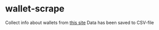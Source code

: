 # wallet-scrape

Collect info about wallets from [this site](https://walletconnect.com/)
Data has been saved to CSV-file
